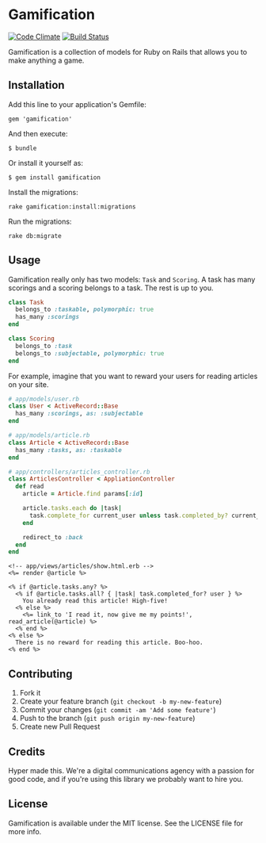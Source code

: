 # Gamification

[![Code Climate](https://codeclimate.com/github/hyperoslo/gamification.png)](https://codeclimate.com/github/hyperoslo/gamification)
[![Build Status](https://travis-ci.org/hyperoslo/gamification.png)](https://travis-ci.org/hyperoslo/gamification)

Gamification is a collection of models for Ruby on Rails that allows you to make anything a game.

## Installation

Add this line to your application's Gemfile:

    gem 'gamification'

And then execute:

    $ bundle

Or install it yourself as:

    $ gem install gamification

Install the migrations:

    rake gamification:install:migrations
    
Run the migrations:

    rake db:migrate

## Usage

Gamification really only has two models: `Task` and `Scoring`. A task has many scorings and a
scoring belongs to a task. The rest is up to you.

```ruby
class Task
  belongs_to :taskable, polymorphic: true
  has_many :scorings
end

class Scoring
  belongs_to :task
  belongs_to :subjectable, polymorphic: true
end
```

For example, imagine that you want to reward your users for reading articles on your site.

```ruby
# app/models/user.rb
class User < ActiveRecord::Base
  has_many :scorings, as: :subjectable
end

# app/models/article.rb
class Article < ActiveRecord::Base
  has_many :tasks, as: :taskable
end

# app/controllers/articles_controller.rb
class ArticlesController < AppliationController
  def read
    article = Article.find params[:id]

    article.tasks.each do |task|
      task.complete_for current_user unless task.completed_by? current_user
    end

    redirect_to :back
  end
end
```

```erb
<!-- app/views/articles/show.html.erb -->
<%= render @article %>

<% if @article.tasks.any? %>
  <% if @article.tasks.all? { |task| task.completed_for? user } %>
    You already read this article! High-five!
  <% else %>
    <%= link_to 'I read it, now give me my points!', read_article(@article) %>
  <% end %>
<% else %>
  There is no reward for reading this article. Boo-hoo.
<% end %>
```

## Contributing

1. Fork it
2. Create your feature branch (`git checkout -b my-new-feature`)
3. Commit your changes (`git commit -am 'Add some feature'`)
4. Push to the branch (`git push origin my-new-feature`)
5. Create new Pull Request

## Credits

Hyper made this. We're a digital communications agency with a passion for good code,
and if you're using this library we probably want to hire you.

## License

Gamification is available under the MIT license. See the LICENSE file for more info.
